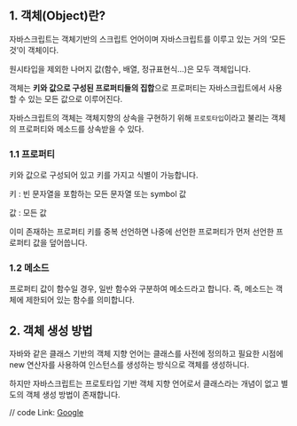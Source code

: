 1\. 객체(Object)란?
----------------

 자바스크립트는 객체기반의 스크립트 언어이며 자바스크립트를 이루고 있는 거의 ‘모든것’이 객체이다.

 원시타입을 제외한 나머지 값(함수, 배열, 정규표현식…)은 모두 객체입니다.

 객체는 **키와 값으로 구성된 프로퍼티들의 집합**으로 프로퍼티는 자바스크립트에서 사용할 수 있는 모든 값으로 이루어진다.

 자바스크립트의 객체는 객체지향의 상속을 구현하기 위해 `프로토타입`이라고 불리는 객체의 프로퍼티와 메소드를 상속받을 수 있다.

###  1.1 프로퍼티

 키와 값으로 구성되어 있고 키를 가지고 식별이 가능합니다.

 키 : 빈 문자열을 포함하는 모든 문자열 또는 symbol 값

 값 : 모든 값

 이미 존재하는 프로퍼티 키를 중복 선언하면 나중에 선언한 프로퍼티가 먼저 선언한 프로퍼티 값을 덮어씁니다.

###  1.2 메소드

 프로퍼티 값이 함수일 경우, 일반 함수와 구분하여 메소드라고 합니다. 즉, 메소드는 객체에 제한되어 있는 함수를 의미합니다.

2\. 객체 생성 방법
------------

자바와 같은 클래스 기반의 객체 지향 언어는 클래스를 사전에 정의하고 필요한 시점에 new 연산자를 사용하여 인스턴스를 생성하는 방식으로 객체를 생성하니다.

 하지만 자바스크립트는 프로토타입 기반 객체 지향 언어로서 클래스라는 개념이 없고 별도의 객체 생성 방법이 존재합니다.

// code
Link: [Google][googlelink]

[googlelink]: https://google.com "Go google"
